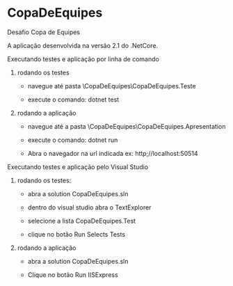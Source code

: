 # CopaDeEquipes
 Desafio Copa de Equipes

A aplicação desenvolvida na versão 2.1 do .NetCore.


Executando testes e aplicação por linha de comando

1. rodando os testes	
	- navegue até pasta \CopaDeEquipes\CopaDeEquipes.Teste
	
	- execute o comando: dotnet test
	
2. rodando a aplicação

	- navegue até a pasta \CopaDeEquipes\CopaDeEquipes.Apresentation
	
	- execute o comando: dotnet run
	
	- Abra o navegador na url indicada ex: http;//localhost:50514


Executando testes e aplicação pelo Visual Studio	

1. rodando os testes:

	- abra a solution CopaDeEquipes.sln
	
	- dentro do visual studio abra o TextExplorer
	
	- selecione a lista CopaDeEquipes.Test
	
	- clique no botão Run Selects Tests
	
2. rodando a aplicação

	- abra a solution CopaDeEquipes.sln
	
	- Clique no botão Run IISExpress
	



